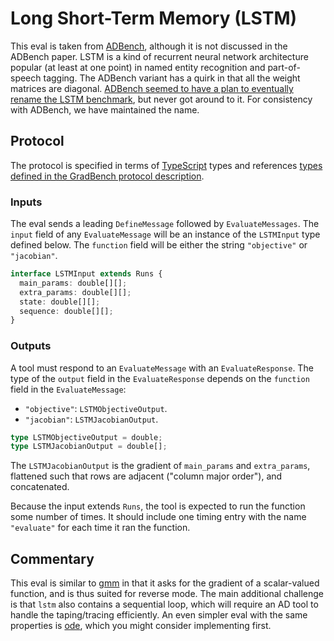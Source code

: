 # Long Short-Term Memory (LSTM)

This eval is taken from [ADBench][], although it is not discussed in the ADBench paper. LSTM is a kind of recurrent neural network architecture popular (at least at one point) in named entity recognition and part-of-speech tagging. The ADBench variant has a quirk in that all the weight matrices are diagonal. [ADBench seemed to have a plan to eventually rename the LSTM benchmark][rename], but never got around to it. For consistency with ADBench, we have maintained the name.

## Protocol

The protocol is specified in terms of [TypeScript][] types and references [types defined in the GradBench protocol description][protocol].

### Inputs

The eval sends a leading `DefineMessage` followed by `EvaluateMessages`. The `input` field of any `EvaluateMessage` will be an instance of the `LSTMInput` type defined below. The `function` field will be either the string `"objective"` or `"jacobian"`.

```typescript
interface LSTMInput extends Runs {
  main_params: double[][];
  extra_params: double[][];
  state: double[][];
  sequence: double[][];
}
```

### Outputs

A tool must respond to an `EvaluateMessage` with an `EvaluateResponse`. The type of the `output` field in the `EvaluateResponse` depends on the `function` field in the `EvaluateMessage`:

- `"objective"`: `LSTMObjectiveOutput`.
- `"jacobian"`: `LSTMJacobianOutput`.

```typescript
type LSTMObjectiveOutput = double;
type LSTMJacobianOutput = double[];
```

The `LSTMJacobianOutput` is the gradient of `main_params` and `extra_params`, flattened such that rows are adjacent ("column major order"), and concatenated.

Because the input extends `Runs`, the tool is expected to run the function some number of times. It should include one timing entry with the name `"evaluate"` for each time it ran the function.

## Commentary

This eval is similar to [gmm][] in that it asks for the gradient of a
scalar-valued function, and is thus suited for reverse mode. The main
additional challenge is that `lstm` also contains a sequential loop,
which will require an AD tool to handle the taping/tracing
efficiently. An even simpler eval with the same properties is [ode][],
which you might consider implementing first.

[adbench]: https://github.com/microsoft/ADBench
[protocol]: /CONTRIBUTING.md#types
[rename]: https://github.com/microsoft/ADBench/blob/38cb7931303a830c3700ca36ba9520868327ac87/ADBench/plot_graphs.py#L89-L92
[typescript]: https://www.typescriptlang.org/
[gmm]: /evals/gmm
[ode]: /evals/ode
